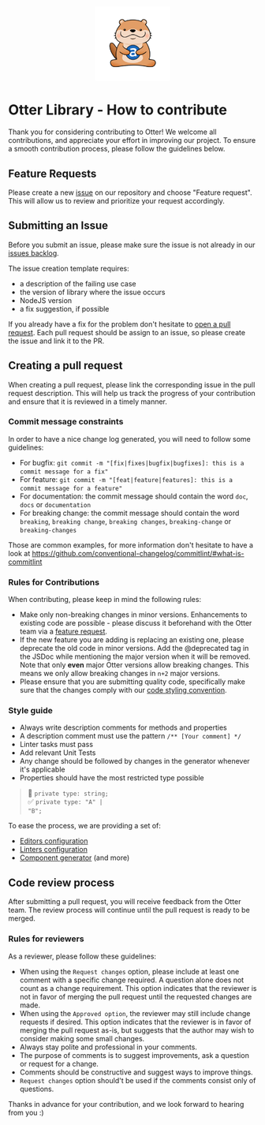 <p align="center">
  <img src="./assets/logo/otter.png" alt="Super cute Otter!" width="30%"/>
</p>

# Otter Library - How to contribute

Thank you for considering contributing to Otter! We welcome all contributions, and appreciate your effort in improving our project. To ensure a smooth contribution process, please follow the guidelines below.

## Feature Requests

Please create a new [issue](https://github.com/AmadeusITGroup/otter/issues/new/choose) on our repository and choose "Feature request". This will allow us to review and prioritize your request accordingly.

## Submitting an Issue

Before you submit an issue, please make sure the issue is not already in our [issues backlog](https://github.com/AmadeusITGroup/otter/issues).

The issue creation template requires:
- a description of the failing use case
- the version of library where the issue occurs
- NodeJS version
- a fix suggestion, if possible

If you already have a fix for the problem don't hesitate to [open a pull request](#creating-a-pull-request). Each pull request should be assign to an issue, so please create the issue and link it to the PR.

## Creating a pull request

When creating a pull request, please link the corresponding issue in the pull request description. This will help us track the progress of your contribution and ensure that it is reviewed in a timely manner.


### Commit message constraints

In order to have a nice change log generated, you will need to follow some guidelines:

- For bugfix: `git commit -m "[fix|fixes|bugfix|bugfixes]: this is a commit message for a fix"`
- For feature: `git commit -m "[feat|feature|features]: this is a commit message for a feature"`
- For documentation: the commit message should contain the word `doc`, `docs` or `documentation`
- For breaking change: the commit message should contain the word `breaking`, `breaking change`, `breaking changes`, `breaking-change` or `breaking-changes`

Those are common examples, for more information don't hesitate to have a look at <https://github.com/conventional-changelog/commitlint/#what-is-commitlint>

### Rules for Contributions

When contributing, please keep in mind the following rules:

- Make only non-breaking changes in minor versions. Enhancements to existing code are possible - please discuss it beforehand with the Otter team via a [feature request](#feature-requests).
- If the new feature you are adding is replacing an existing one, please deprecate the old code in minor versions. Add the @deprecated tag in the JSDoc while mentioning the major version when it will be removed. Note that only **even** major Otter versions allow breaking changes. This means we only allow breaking changes in `n+2` major versions.
- Please ensure that you are submitting quality code, specifically make sure that the changes comply with our [code styling convention](#style-guide).


### Style guide

- Always write description comments for methods and properties
- A description comment must use the pattern `/** [Your comment] */`
- Linter tasks must pass
- Add relevant Unit Tests
- Any change should be followed by changes in the generator whenever it's applicable
- Properties should have the most restricted type possible
> :no_entry_sign: <code>private type: string;</code></br> :white_check_mark: <code>private type: "A" &verbar; "B";</code>

To ease the process, we are providing a set of:

* [Editors configuration](.editorconfig)
* [Linters configuration](./packages/@o3r/eslint-config-otter/README.md)
* [Component generator](./docs/core/OTTER_ANGULAR_TOOLS.md#schematics) (and more)

## Code review process

After submitting a pull request, you will receive feedback from the Otter team. The review process will continue until the pull request is ready to be merged.

### Rules for reviewers

As a reviewer, please follow these guidelines:

- When using the `Request changes` option, please include at least one comment with a specific change required. A question alone does not count as a change requirement. This option indicates that the reviewer is not in favor of merging the pull request until the requested changes are made.
- When using the `Approved option`, the reviewer may still include change requests if desired. This option indicates that the reviewer is in favor of merging the pull request as-is, but suggests that the author may wish to consider making some small changes.
- Always stay polite and professional in your comments.
- The purpose of comments is to suggest improvements, ask a question or request for a change.
- Comments should be constructive and suggest ways to improve things.
- `Request changes` option should't be used if the comments consist only of questions.


Thanks in advance for your contribution, and we look forward to hearing from you :)

